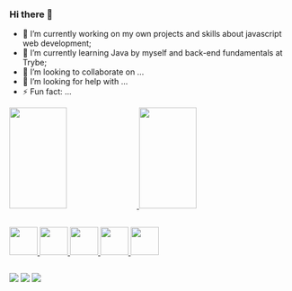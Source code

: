 ### Hi there 👋

- 🔭 I’m currently working on my own projects and skills about javascript web development;
- 🌱 I’m currently learning Java by myself and back-end fundamentals at Trybe;
- 👯 I’m looking to collaborate on ...
- 🤔 I’m looking for help with ...
- ⚡ Fun fact: ...

<div>
  <a href="https://github.com/Valdeci97">
  <div>
    <img
        height="180px"
        width="45%"
        src="https://github-readme-stats.vercel.app/api?username=Valdeci97&show_icons=true&include_all_commits=true&count_private=true&theme=chartreuse-dark" />
    <img
        height="180px"
        src="https://github-readme-stats.vercel.app/api/top-langs/?username=Valdeci97&layout=compact&langs_count=16&theme=chartreuse-dark"
        width="45%" />
  </div>
</div>

##

<div>
  <img src="https://cdn.jsdelivr.net/gh/devicons/devicon/icons/javascript/javascript-original.svg" height="50px" />
  <img src="https://cdn.jsdelivr.net/gh/devicons/devicon/icons/react/react-original.svg" height="50px" />
  <img src="https://cdn.jsdelivr.net/gh/devicons/devicon/icons/git/git-original-wordmark.svg" height="50px" />
  <img src="https://cdn.jsdelivr.net/gh/devicons/devicon/icons/html5/html5-original-wordmark.svg" height="50px" />
  <img src="https://cdn.jsdelivr.net/gh/devicons/devicon/icons/css3/css3-original-wordmark.svg" height="50px" />
</div>

##

<div>
  <a href="https://www.linkedin.com/in/valdeci97" target="_blank"><img src="https://img.icons8.com/color/48/000000/linkedin.png"/></a>
  <a href="mailto:moura97.valdeci@gmail.com" target="_blank"><img src="https://img.icons8.com/color/48/000000/gmail-new.png"/></a>
  <a><img src="https://img.icons8.com/fluency/48/000000/instagram-new.png" /></a>
</div>
